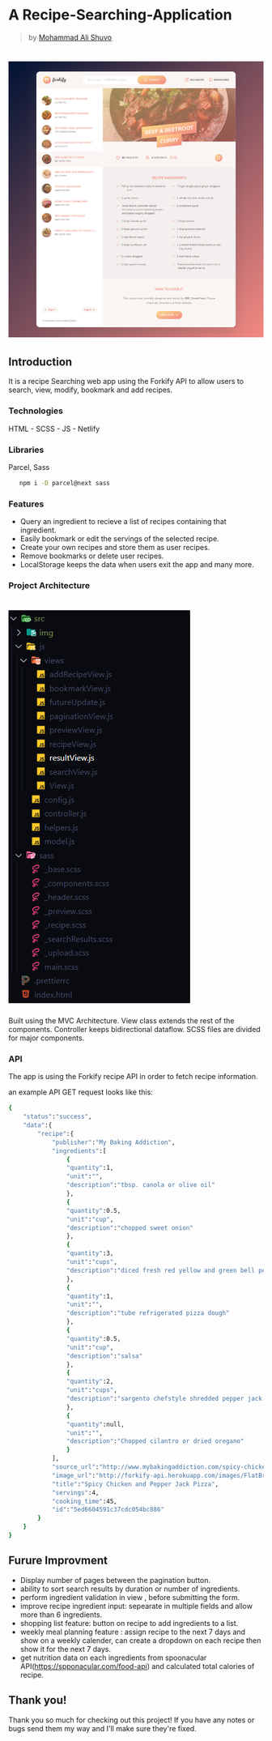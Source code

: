 # A Recipe-Searching-Application
> by [Mohammad Ali Shuvo](https://github.com/shuvo18103107)
# ![showcase](src/img/demo.png)

## Introduction

It is a recipe Searching web app using the Forkify API to allow users to search, view, modify, bookmark and add recipes.

### Technologies

HTML - SCSS - JS - Netlify 

### Libraries

Parcel, Sass

```sh
   npm i -D parcel@next sass
```

### Features

* Query an ingredient to recieve a list of recipes containing that ingredient.
* Easily bookmark or edit the servings of the selected recipe.
* Create your own recipes and store them as user recipes.
* Remove bookmarks or delete user recipes.
* LocalStorage keeps the data when users exit the app and many more.

### Project Architecture

# ![architecture](src/img/arc.PNG)

Built using the MVC Architecture. View class extends the rest of the components. Controller keeps bidirectional dataflow. SCSS files are divided for major components.

### API

The app is using the Forkify recipe API in order to fetch recipe information.

an example API GET request looks like this:
```sh
{
    "status":"success",
    "data":{
        "recipe":{
            "publisher":"My Baking Addiction",
            "ingredients":[
                {
                "quantity":1,
                "unit":"",
                "description":"tbsp. canola or olive oil"
                },
                {
                "quantity":0.5,
                "unit":"cup",
                "description":"chopped sweet onion"
                },
                {
                "quantity":3,
                "unit":"cups",
                "description":"diced fresh red yellow and green bell peppers"
                },
                {
                "quantity":1,
                "unit":"",
                "description":"tube refrigerated pizza dough"
                },
                {
                "quantity":0.5,
                "unit":"cup",
                "description":"salsa"
                },
                {
                "quantity":2,
                "unit":"cups",
                "description":"sargento chefstyle shredded pepper jack cheese"
                },
                {
                "quantity":null,
                "unit":"",
                "description":"Chopped cilantro or dried oregano"
                }
            ],
            "source_url":"http://www.mybakingaddiction.com/spicy-chicken-and-pepper-jack-pizza-recipe/",
            "image_url":"http://forkify-api.herokuapp.com/images/FlatBread21of1a180.jpg",
            "title":"Spicy Chicken and Pepper Jack Pizza",
            "servings":4,
            "cooking_time":45,
            "id":"5ed6604591c37cdc054bc886"
        }
    }
}
```
## Furure Improvment 
- Display number of pages between the pagination button.
- ability to sort search results by duration or number of ingredients.
- perform ingredient validation in view , before submitting the form.
- improve recipe ingredient input: sepearate in multiple fields and allow more than 6 ingredients.
- shopping list feature: button on recipe to add ingredients to a list.
- weekly meal planning feature : assign recipe to the next 7 days and show on a weekly calender, can create a dropdown on each recipe then show it for the next 7 days.
- get nutrition data on each ingredients from spoonacular API(https://spponacular.com/food-api) and calculated total calories of recipe.

## Thank you!

Thank you so much for checking out this project! If you have any notes or bugs send them my way and I'll make sure they're fixed.

